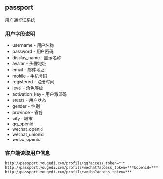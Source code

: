## passport

用户通行证系统

### 用户字段说明

* username - 用户名称
* password - 用户密码
* display_name - 显示名称
* avatar - 头像地址
* email - 邮件地址
* mobile - 手机号码
* registered - 注册时间
* level - 角色等级
* activation_key - 用户激活码
* status - 用户状态
* gender - 性别
* province - 省份
* city - 城市
* qq_openid
* wechat_openid
* wechat_unionid
* weibo_openid

### 客户端读取用户信息

```
http://passport.yougedi.com/profile/qq?access_token=***
http://passport.yougedi.com/profile/wechat?access_token=***&openid=***
http://passport.yougedi.com/profile/weibo?access_token=***
```
